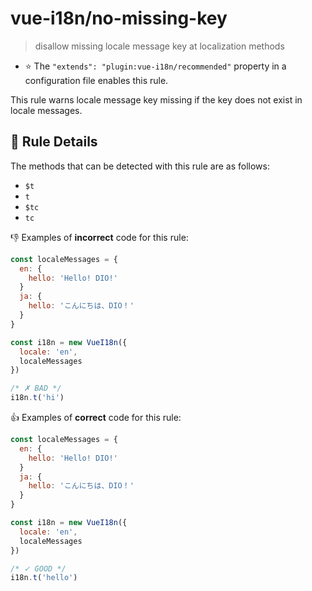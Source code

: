 # vue-i18n/no-missing-key

> disallow missing locale message key at localization methods

- :star: The `"extends": "plugin:vue-i18n/recommended"` property in a configuration file enables this rule.

This rule warns locale message key missing if the key does not exist in locale messages.

## :book: Rule Details

The methods that can be detected with this rule are as follows:

- `$t`
- `t`
- `$tc`
- `tc`

:-1: Examples of **incorrect** code for this rule:

```js
const localeMessages = {
  en: {
    hello: 'Hello! DIO!'
  }
  ja: {
    hello: 'こんにちは、DIO！'
  }
}

const i18n = new VueI18n({
  locale: 'en',
  localeMessages
})

/* ✗ BAD */
i18n.t('hi')
```

:+1: Examples of **correct** code for this rule:

```js
const localeMessages = {
  en: {
    hello: 'Hello! DIO!'
  }
  ja: {
    hello: 'こんにちは、DIO！'
  }
}

const i18n = new VueI18n({
  locale: 'en',
  localeMessages
})

/* ✓ GOOD */
i18n.t('hello')
```
